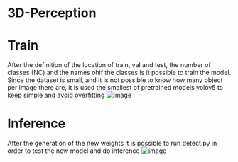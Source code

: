 # 3D-Perception
# Train 
After the definition of the location of train, val and test, the number of classes (NC) and the names ohìf the classes is it possible to train the model.
Since the dataset is small, and it is not possible to know how many object per image there are, it is used the smallest of pretrained models yolov5 to keep simple and avoid overfitting
![image](https://github.com/Infraste03/3D-Perception/assets/84390854/3ca6f4bc-bebf-4d19-b851-85789a60388d)
# Inference
After the generation of the new weights it is possible to run detect.py in order to test the new model and do inference
![image](https://github.com/Infraste03/3D-Perception/assets/84390854/3406ab16-ef97-44fc-b1e6-dc45b9814f3d)
